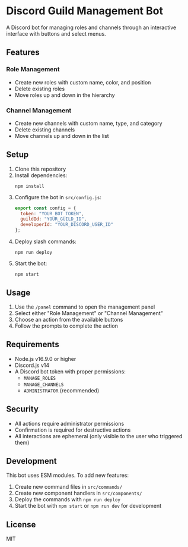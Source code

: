# Discord Guild Management Bot

A Discord bot for managing roles and channels through an interactive interface with buttons and select menus.

## Features

### Role Management
- Create new roles with custom name, color, and position
- Delete existing roles
- Move roles up and down in the hierarchy

### Channel Management
- Create new channels with custom name, type, and category
- Delete existing channels
- Move channels up and down in the list

## Setup

1. Clone this repository
2. Install dependencies:
   ```
   npm install
   ```
3. Configure the bot in `src/config.js`:
   ```js
   export const config = {
     token: "YOUR_BOT_TOKEN",
     guildId: "YOUR_GUILD_ID",
     developerId: "YOUR_DISCORD_USER_ID"
   };
   ```
4. Deploy slash commands:
   ```
   npm run deploy
   ```
5. Start the bot:
   ```
   npm start
   ```

## Usage

1. Use the `/panel` command to open the management panel
2. Select either "Role Management" or "Channel Management"
3. Choose an action from the available buttons
4. Follow the prompts to complete the action

## Requirements

- Node.js v16.9.0 or higher
- Discord.js v14
- A Discord bot token with proper permissions:
  - `MANAGE_ROLES`
  - `MANAGE_CHANNELS`
  - `ADMINISTRATOR` (recommended)

## Security

- All actions require administrator permissions
- Confirmation is required for destructive actions
- All interactions are ephemeral (only visible to the user who triggered them)

## Development

This bot uses ESM modules. To add new features:

1. Create new command files in `src/commands/`
2. Create new component handlers in `src/components/`
3. Deploy the commands with `npm run deploy`
4. Start the bot with `npm start` or `npm run dev` for development

## License

MIT